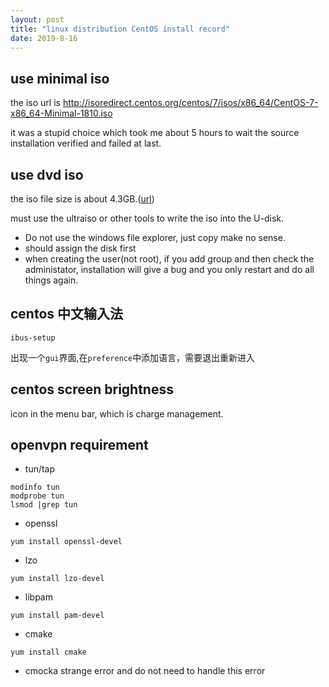 ```yaml
---
layout: post
title: "linux distribution CentOS install record"
date: 2019-8-16
---
```


## use minimal iso

the iso url is http://isoredirect.centos.org/centos/7/isos/x86_64/CentOS-7-x86_64-Minimal-1810.iso

it was a stupid choice which took me about 5 hours to wait the source installation verified and failed at last.

## use dvd iso

the iso file size is about 4.3GB.([url](http://mirrors.tuna.tsinghua.edu.cn/centos/7.6.1810/isos/x86_64/CentOS-7-x86_64-DVD-1810.iso))

must use the ultraiso or other tools to write the iso into the U-disk.

+ Do not use the windows file explorer, just copy make no sense.
+ should assign the disk first
+ when creating the user(not root), if you add group and then check the administator, installation will give a bug and you only restart and do all things again.

## centos 中文输入法

```
ibus-setup
```

出现一个`gui`界面,在`preference`中添加语言，需要退出重新进入

## centos screen brightness

icon in the menu bar, which is charge management.

## openvpn requirement

+ tun/tap
```
modinfo tun
modprobe tun
lsmod |grep tun
```
+ openssl
```
yum install openssl-devel
```
+ lzo
```
yum install lzo-devel
```
+ libpam
```
yum install pam-devel
```
+ cmake
```
yum install cmake
```
+ cmocka
strange error and do not need to handle this error



